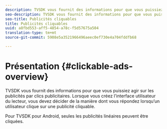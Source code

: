 ```yaml
---
description: TVSDK vous fournit des informations pour que vous puissiez agir sur les publicités par clics publicitaires. Lorsque vous créez l’interface utilisateur du lecteur, vous devez décider de la manière dont vous répondez lorsqu’un utilisateur clique sur une publicité cliquable.
seo-description: TVSDK vous fournit des informations pour que vous puissiez agir sur les publicités par clics publicitaires. Lorsque vous créez l’interface utilisateur du lecteur, vous devez décider de la manière dont vous répondez lorsqu’un utilisateur clique sur une publicité cliquable.
seo-title: Publicités cliquables
title: Publicités cliquables
uuid: a8fbd553-aff5-4854-a78c-f5d57675a504
translation-type: tm+mt
source-git-commit: 5908e5a3521966496aeec0ef730e4a704fddfb68

---
```



# Présentation {#clickable-ads-overview}

TVSDK vous fournit des informations pour que vous puissiez agir sur les publicités par clics publicitaires. Lorsque vous créez l’interface utilisateur du lecteur, vous devez décider de la manière dont vous répondez lorsqu’un utilisateur clique sur une publicité cliquable.

Pour TVSDK pour Android, seules les publicités linéaires peuvent être cliquées.
